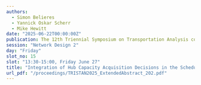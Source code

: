 ```yaml
---
authors:
  - Simon Belieres
  - Yannick Oskar Scherr
  - Mike Hewitt
date: "2025-06-22T00:00:00Z"
publication: The 12th Triennial Symposium on Transportation Analysis conference
session: "Network Design 2"
day: "Friday"
slot_no: 15
slot: "13:30-15:00, Friday June 27"
title: "Integration of Hub Capacity Acquisition Decisions in the Scheduled Service Network Design Problem"
url_pdf: "/proceedings/TRISTAN2025_ExtendedAbstract_202.pdf"
---
```

